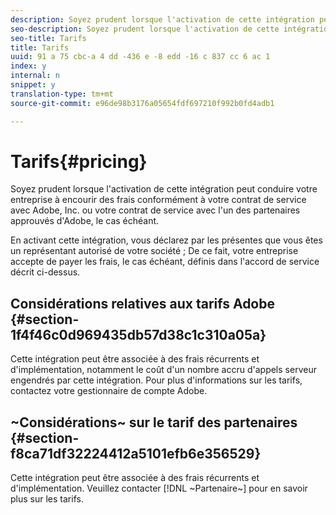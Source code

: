 ```yaml
---
description: Soyez prudent lorsque l'activation de cette intégration peut conduire votre entreprise à encourir des frais conformément à votre contrat de service avec Adobe, Inc. ou votre contrat de service avec l'un des partenaires approuvés d'Adobe, le cas échéant.
seo-description: Soyez prudent lorsque l'activation de cette intégration peut conduire votre entreprise à encourir des frais conformément à votre contrat de service avec Adobe, Inc. ou votre contrat de service avec l'un des partenaires approuvés d'Adobe, le cas échéant.
seo-title: Tarifs
title: Tarifs
uuid: 91 a 75 cbc-a 4 dd -436 e -8 edd -16 c 837 cc 6 ac 1
index: y
internal: n
snippet: y
translation-type: tm+mt
source-git-commit: e96de98b3176a05654fdf697210f992b0fd4adb1

---
```



# Tarifs{#pricing}

Soyez prudent lorsque l'activation de cette intégration peut conduire votre entreprise à encourir des frais conformément à votre contrat de service avec Adobe, Inc. ou votre contrat de service avec l'un des partenaires approuvés d'Adobe, le cas échéant.

En activant cette intégration, vous déclarez par les présentes que vous êtes un représentant autorisé de votre société ; De ce fait, votre entreprise accepte de payer les frais, le cas échéant, définis dans l'accord de service décrit ci-dessus.

## Considérations relatives aux tarifs Adobe {#section-1f4f46c0d969435db57d38c1c310a05a}

Cette intégration peut être associée à des frais récurrents et d'implémentation, notamment le coût d'un nombre accru d'appels serveur engendrés par cette intégration. Pour plus d'informations sur les tarifs, contactez votre gestionnaire de compte Adobe.

## ~Considérations~ sur le tarif des partenaires {#section-f8ca71df32224412a5101efb6e356529}

Cette intégration peut être associée à des frais récurrents et d'implémentation. Veuillez contacter [!DNL ~Partenaire~] pour en savoir plus sur les tarifs.
